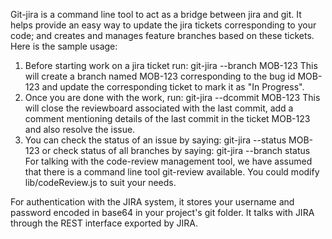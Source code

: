 Git-jira is a command line tool to act as a bridge between jira and git. It helps provide an easy way to update the
jira tickets corresponding to your code; and creates and manages feature branches based on these tickets. Here is the
sample usage:

1. Before starting work on a jira ticket run:
  git-jira --branch MOB-123
This will create a branch named MOB-123 corresponding to the bug id MOB-123 and update the corresponding ticket to
mark it as "In Progress".
2. Once you are done with the work, run:
  git-jira --dcommit MOB-123
This will close the reviewboard associated with the last commit, add a comment mentioning details of the last commit
in the ticket MOB-123 and also resolve the issue.
3. You can check the status of an issue by saying:
  git-jira --status MOB-123
  or check status of all branches by saying:
  git-jira --branch status
For talking with the code-review management tool, we have assumed that there is a command line tool git-review
available. You could modify lib/codeReview.js to suit your needs.

For authentication with the JIRA system, it stores your username and password encoded in base64 in your project's git
folder. It talks with JIRA through the REST interface exported by JIRA.
